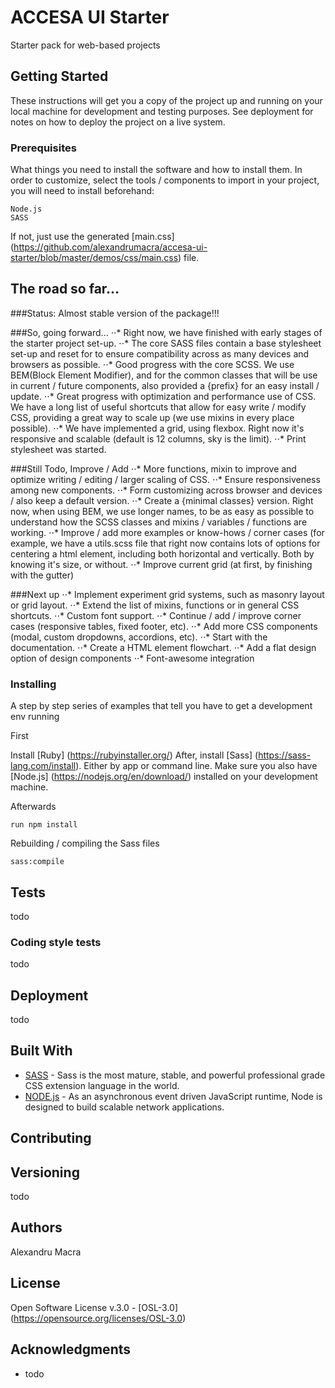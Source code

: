 # ACCESA UI Starter

Starter pack for web-based projects

## Getting Started

These instructions will get you a copy of the project up and running on your local machine for development and testing purposes. See deployment for notes on how to deploy the project on a live system.

### Prerequisites

What things you need to install the software and how to install them.
In order to customize, select the tools / components to import in your project, you will need to install beforehand:

```
Node.js
SASS
```

If not, just use the generated [main.css] (https://github.com/alexandrumacra/accesa-ui-starter/blob/master/demos/css/main.css) file.

## The road so far...

###Status: Almost stable version of the package!!!

###So, going forward...
⋅⋅* Right now, we have finished with early stages of the starter project set-up.
⋅⋅* The core SASS files contain a base stylesheet set-up and reset for to ensure compatibility across as many devices and browsers as possible.
⋅⋅* Good progress with the core SCSS. We use BEM(Block Element Modifier), and for the common classes that will be use in current / future components, also provided a {prefix} for an easy install / update.
⋅⋅* Great progress with optimization and performance use of CSS. We have a long list of useful shortcuts that allow for easy write / modify CSS, providing a great way to scale up (we use mixins in every place possible).
⋅⋅* We have implemented a grid, using flexbox. Right now it's responsive and scalable (default is 12 columns, sky is the limit).
⋅⋅* Print stylesheet was started.


###Still Todo, Improve / Add
⋅⋅* More functions, mixin to improve and optimize writing / editing / larger scaling of CSS.
⋅⋅* Ensure responsiveness among new components.
⋅⋅* Form customizing across browser and devices / also keep a default version.
⋅⋅* Create a {minimal classes} version. Right now, when using BEM, we use longer names, to be as easy as possible to understand how the SCSS classes and mixins / variables / functions are working.
⋅⋅* Improve / add more examples or know-hows / corner cases (for example, we have a utils.scss file that right now contains lots of options for centering a html element, including both horizontal and vertically. Both by knowing it's size, or without.
⋅⋅* Improve current grid (at first, by finishing with the gutter)

###Next up
⋅⋅* Implement experiment grid systems, such as masonry layout or grid layout.
⋅⋅* Extend the list of mixins, functions or in general CSS shortcuts.
⋅⋅* Custom font support.
⋅⋅* Continue / add / improve corner cases (responsive tables, fixed footer, etc).
⋅⋅* Add more CSS components (modal, custom dropdowns, accordions, etc).
⋅⋅* Start with the documentation.
⋅⋅* Create a HTML element flowchart.
⋅⋅* Add a flat design option of design components
⋅⋅* Font-awesome integration

### Installing

A step by step series of examples that tell you have to get a development env running

First

Install [Ruby] (https://rubyinstaller.org/)
After, install [Sass] (https://sass-lang.com/install). Either by app or command line.
Make sure you also have [Node.js] (https://nodejs.org/en/download/) installed on your development machine.


Afterwards
```
run npm install
```

Rebuilding / compiling the Sass files
```
sass:compile
```

## Tests

todo

### Coding style tests

todo

## Deployment

todo

## Built With

* [SASS](https://sass-lang.com) - Sass is the most mature, stable, and powerful professional grade CSS extension language in the world.
* [NODE.js](https://nodejs.org) - As an asynchronous event driven JavaScript runtime, Node is designed to build scalable network applications.

## Contributing


## Versioning

todo
## Authors

Alexandru Macra

## License

Open Software License v.3.0 - [OSL-3.0] (https://opensource.org/licenses/OSL-3.0)

## Acknowledgments

* todo
